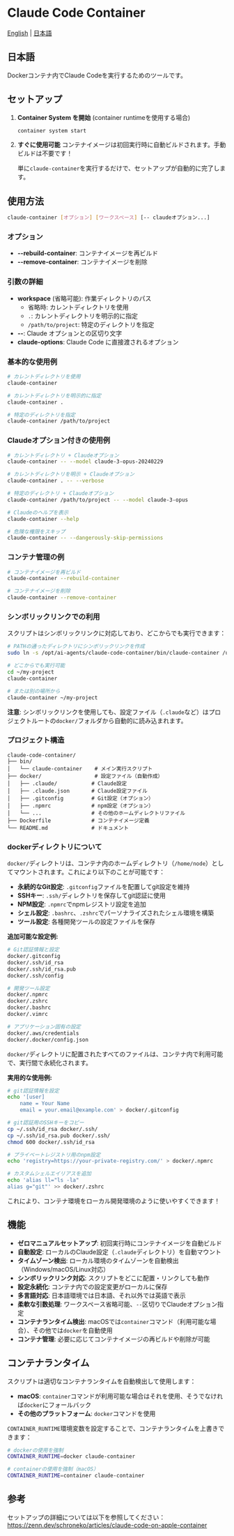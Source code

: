 # Claude Code Container

[English](README.md) | [日本語](#日本語)

## 日本語

Dockerコンテナ内でClaude Codeを実行するためのツールです。

## セットアップ

1. **Container System を開始** (container runtimeを使用する場合)
   ```bash
   container system start
   ```

2. **すぐに使用可能**
   コンテナイメージは初回実行時に自動ビルドされます。手動ビルドは不要です！
   
   単に`claude-container`を実行するだけで、セットアップが自動的に完了します。

## 使用方法

```bash
claude-container [オプション] [ワークスペース] [-- claudeオプション...]
```

### オプション

- **--rebuild-container**: コンテナイメージを再ビルド
- **--remove-container**: コンテナイメージを削除

### 引数の詳細

- **workspace** (省略可能): 作業ディレクトリのパス
  - 省略時: カレントディレクトリを使用
  - `.`: カレントディレクトリを明示的に指定
  - `/path/to/project`: 特定のディレクトリを指定
- **--**: Claude オプションとの区切り文字
- **claude-options**: Claude Code に直接渡されるオプション

### 基本的な使用例

```bash
# カレントディレクトリを使用
claude-container

# カレントディレクトリを明示的に指定
claude-container .

# 特定のディレクトリを指定
claude-container /path/to/project
```

### Claudeオプション付きの使用例

```bash
# カレントディレクトリ + Claudeオプション
claude-container -- --model claude-3-opus-20240229

# カレントディレクトリを明示 + Claudeオプション
claude-container . -- --verbose

# 特定のディレクトリ + Claudeオプション
claude-container /path/to/project -- --model claude-3-opus

# Claudeのヘルプを表示
claude-container --help

# 危険な権限をスキップ
claude-container -- --dangerously-skip-permissions
```

### コンテナ管理の例

```bash
# コンテナイメージを再ビルド
claude-container --rebuild-container

# コンテナイメージを削除
claude-container --remove-container
```

### シンボリックリンクでの利用

スクリプトはシンボリックリンクに対応しており、どこからでも実行できます：

```bash
# PATHの通ったディレクトリにシンボリックリンクを作成
sudo ln -s /opt/ai-agents/claude-code-container/bin/claude-container /usr/local/bin/claude-container

# どこからでも実行可能
cd ~/my-project
claude-container

# または別の場所から
claude-container ~/my-project
```

**注意**: シンボリックリンクを使用しても、設定ファイル（`.claude`など）はプロジェクトルートの`docker/`フォルダから自動的に読み込まれます。

### プロジェクト構造

```
claude-code-container/
├── bin/
│   └── claude-container    # メイン実行スクリプト
├── docker/                 # 設定ファイル（自動作成）
│   ├── .claude/           # Claude設定
│   ├── .claude.json       # Claude設定ファイル
│   ├── .gitconfig         # Git設定（オプション）
│   ├── .npmrc             # npm設定（オプション）
│   └── ...                # その他のホームディレクトリファイル
├── Dockerfile             # コンテナイメージ定義
└── README.md              # ドキュメント
```

### dockerディレクトリについて

`docker/`ディレクトリは、コンテナ内のホームディレクトリ（`/home/node`）としてマウントされます。これにより以下のことが可能です：

- **永続的なGit設定**: `.gitconfig`ファイルを配置してgit設定を維持
- **SSHキー**: `.ssh/`ディレクトリを保存してgit認証に使用
- **NPM設定**: `.npmrc`でnpmレジストリ設定を追加
- **シェル設定**: `.bashrc`、`.zshrc`でパーソナライズされたシェル環境を構築
- **ツール設定**: 各種開発ツールの設定ファイルを保存

**追加可能な設定例:**

```bash
# Git認証情報と設定
docker/.gitconfig
docker/.ssh/id_rsa
docker/.ssh/id_rsa.pub
docker/.ssh/config

# 開発ツール設定
docker/.npmrc
docker/.zshrc
docker/.bashrc
docker/.vimrc

# アプリケーション固有の設定
docker/.aws/credentials
docker/.docker/config.json
```

`docker/`ディレクトリに配置されたすべてのファイルは、コンテナ内で利用可能で、実行間で永続化されます。

**実用的な使用例:**

```bash
# git認証情報を設定
echo '[user]
    name = Your Name
    email = your.email@example.com' > docker/.gitconfig

# git認証用のSSHキーをコピー
cp ~/.ssh/id_rsa docker/.ssh/
cp ~/.ssh/id_rsa.pub docker/.ssh/
chmod 600 docker/.ssh/id_rsa

# プライベートレジストリ用のnpm設定
echo 'registry=https://your-private-registry.com/' > docker/.npmrc

# カスタムシェルエイリアスを追加
echo 'alias ll="ls -la"
alias g="git"' >> docker/.zshrc
```

これにより、コンテナ環境をローカル開発環境のように使いやすくできます！

## 機能

- **ゼロマニュアルセットアップ**: 初回実行時にコンテナイメージを自動ビルド
- **自動設定**: ローカルのClaude設定（`.claude`ディレクトリ）を自動マウント
- **タイムゾーン検出**: ローカル環境のタイムゾーンを自動検出（Windows/macOS/Linux対応）
- **シンボリックリンク対応**: スクリプトをどこに配置・リンクしても動作
- **設定永続化**: コンテナ内での設定変更がローカルに保存
- **多言語対応**: 日本語環境では日本語、それ以外では英語で表示
- **柔軟な引数処理**: ワークスペース省略可能、`--`区切りでClaudeオプション指定
- **コンテナランタイム検出**: macOSでは`container`コマンド（利用可能な場合）、その他では`docker`を自動使用
- **コンテナ管理**: 必要に応じてコンテナイメージの再ビルドや削除が可能

## コンテナランタイム

スクリプトは適切なコンテナランタイムを自動検出して使用します：

- **macOS**: `container`コマンドが利用可能な場合はそれを使用、そうでなければ`docker`にフォールバック
- **その他のプラットフォーム**: `docker`コマンドを使用

`CONTAINER_RUNTIME`環境変数を設定することで、コンテナランタイムを上書きできます：

```bash
# dockerの使用を強制
CONTAINER_RUNTIME=docker claude-container

# containerの使用を強制（macOS）
CONTAINER_RUNTIME=container claude-container
```

## 参考

セットアップの詳細については以下を参照してください：
https://zenn.dev/schroneko/articles/claude-code-on-apple-container
